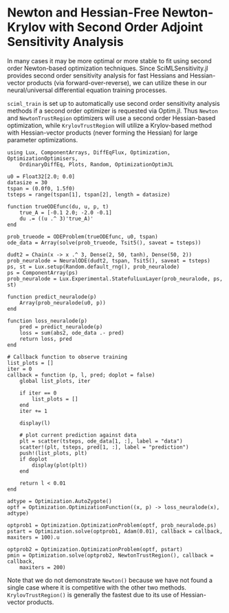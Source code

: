 # Newton and Hessian-Free Newton-Krylov with Second Order Adjoint Sensitivity Analysis

In many cases it may be more optimal or more stable to fit using second order
Newton-based optimization techniques. Since SciMLSensitivity.jl provides
second order sensitivity analysis for fast Hessians and Hessian-vector
products (via forward-over-reverse), we can utilize these in our neural/universal
differential equation training processes.

`sciml_train` is set up to automatically use second order sensitivity analysis
methods if a second order optimizer is requested via Optim.jl. Thus `Newton`
and `NewtonTrustRegion` optimizers will use a second order Hessian-based
optimization, while `KrylovTrustRegion` will utilize a Krylov-based method
with Hessian-vector products (never forming the Hessian) for large parameter
optimizations.

```@example secondorderadjoints
using Lux, ComponentArrays, DiffEqFlux, Optimization, OptimizationOptimisers,
    OrdinaryDiffEq, Plots, Random, OptimizationOptimJL

u0 = Float32[2.0; 0.0]
datasize = 30
tspan = (0.0f0, 1.5f0)
tsteps = range(tspan[1], tspan[2], length = datasize)

function trueODEfunc(du, u, p, t)
    true_A = [-0.1 2.0; -2.0 -0.1]
    du .= ((u .^ 3)'true_A)'
end

prob_trueode = ODEProblem(trueODEfunc, u0, tspan)
ode_data = Array(solve(prob_trueode, Tsit5(), saveat = tsteps))

dudt2 = Chain(x -> x .^ 3, Dense(2, 50, tanh), Dense(50, 2))
prob_neuralode = NeuralODE(dudt2, tspan, Tsit5(), saveat = tsteps)
ps, st = Lux.setup(Random.default_rng(), prob_neuralode)
ps = ComponentArray(ps)
prob_neuralode = Lux.Experimental.StatefulLuxLayer(prob_neuralode, ps, st)

function predict_neuralode(p)
    Array(prob_neuralode(u0, p))
end

function loss_neuralode(p)
    pred = predict_neuralode(p)
    loss = sum(abs2, ode_data .- pred)
    return loss, pred
end

# Callback function to observe training
list_plots = []
iter = 0
callback = function (p, l, pred; doplot = false)
    global list_plots, iter

    if iter == 0
        list_plots = []
    end
    iter += 1

    display(l)

    # plot current prediction against data
    plt = scatter(tsteps, ode_data[1, :], label = "data")
    scatter!(plt, tsteps, pred[1, :], label = "prediction")
    push!(list_plots, plt)
    if doplot
        display(plot(plt))
    end

    return l < 0.01
end

adtype = Optimization.AutoZygote()
optf = Optimization.OptimizationFunction((x, p) -> loss_neuralode(x), adtype)

optprob1 = Optimization.OptimizationProblem(optf, prob_neuralode.ps)
pstart = Optimization.solve(optprob1, Adam(0.01), callback = callback, maxiters = 100).u

optprob2 = Optimization.OptimizationProblem(optf, pstart)
pmin = Optimization.solve(optprob2, NewtonTrustRegion(), callback = callback,
    maxiters = 200)
```

Note that we do not demonstrate `Newton()` because we have not found a single
case where it is competitive with the other two methods. `KrylovTrustRegion()`
is generally the fastest due to its use of Hessian-vector products.
